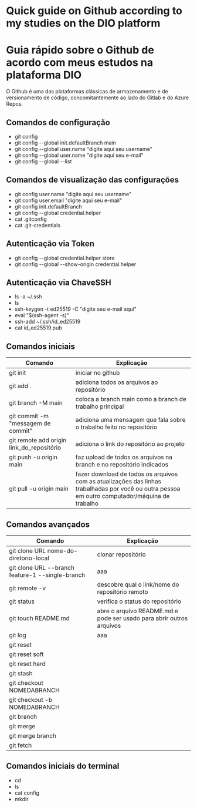 
# Quick guide on Github according to my studies on the DIO platform

# Guia rápido sobre o Github de acordo com meus estudos na plataforma DIO

O Github é uma das plataformas clássicas de armazenamento e de versionamento de código, concomitantemente ao lado do Gitlab e do Azure Repos.

## Comandos de configuração
- git config 
- git config --global init.defaultBranch main
- git config --global user.name "digite aqui seu username"
- git config --global user.name "digite aqui seu e-mail"
- git config --global --list 

## Comandos de visualização das configurações 
- git config user.name "digite aqui seu username"
- git config user.email "digite aqui seu e-mail"
- git config init.defaultBranch
- git config --global credential.helper
- cat .gitconfig
- cat .git-credentials


## Autenticação via Token 
- git config --global credential.helper store
- git config --global --show-origin credential.helper

## Autenticação via ChaveSSH
- ls -a ~/.ssh 
- ls
- ssh-keygen -t ed25519 -C "digite seu e-mail aqui"
- eval "$(ssh-agent -s)"
- ssh-add ~/.ssh/id_ed25519
- cat id_ed25519.pub


## Comandos iniciais

| Comando | Explicação |
| ----- | --------|
| git init | iniciar no github |
| git add . | adiciona todos os arquivos ao repositório | 
| git branch -M main | coloca a branch main como a branch de trabalho principal |
| git commit -m "messagem de commit" | adiciona uma mensagem que fala sobre o trabalho feito no repositório |
| git remote add origin link_do_repositório | adiciona o link do repositório ao projeto |
| git push -u origin main | faz upload de todos os arquivos na branch e no repositório indicados |
| git pull -u origin main | fazer download de todos os arquivos com as atualizações das linhas trabalhadas por você ou outra pessoa em outro computador/máquina de trabalho |

## Comandos avançados
| Comando | Explicação |
| ----- | --------|
| git clone URL nome-do-diretorio-local | clonar repositório |
| git clone URL --branch feature-1 --single-branch | aaa |
| git remote -v | descobre qual o link/nome do repositório remoto |
| git status | verifica o status do repositório |
| git touch README.md | abre o arquivo README.md e pode ser usado para abrir outros arquivos |
| git log | aaa |
| git reset | |
| git reset soft | |
| git reset hard | |
| git stash | |
| git checkout NOMEDABRANCH | | 
| git checkout -b NOMEDABRANCH | |
| git branch | |
| git merge | | 
| git merge branch | |
| git fetch | |



## Comandos iniciais do terminal

- cd 
- ls
- cat config
- mkdir

